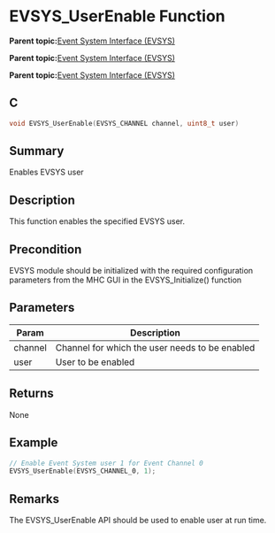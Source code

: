 # EVSYS\_UserEnable Function

**Parent topic:**[Event System Interface \(EVSYS\)](GUID-4123115C-42A7-4EC0-B2DC-4C84BF4B725D.md)

**Parent topic:**[Event System Interface \(EVSYS\)](GUID-7759454F-C614-4AB7-960B-73C072313AB0.md)

**Parent topic:**[Event System Interface \(EVSYS\)](GUID-D902E0B9-6742-44C0-B7DE-F71201692AAA.md)

## C

```c
void EVSYS_UserEnable(EVSYS_CHANNEL channel, uint8_t user)
```

## Summary

Enables EVSYS user

## Description

This function enables the specified EVSYS user.

## Precondition

EVSYS module should be initialized with the required configuration parameters from the MHC GUI in the EVSYS\_Initialize\(\) function

## Parameters

|Param|Description|
|-----|-----------|
|channel|Channel for which the user needs to be enabled|
|user|User to be enabled|

## Returns

None

## Example

```c
// Enable Event System user 1 for Event Channel 0
EVSYS_UserEnable(EVSYS_CHANNEL_0, 1);
```

## Remarks

The EVSYS\_UserEnable API should be used to enable user at run time.

